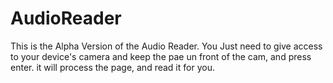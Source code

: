 # AudioReader
This is the Alpha Version of the Audio Reader.
You Just need to give access to your device's camera and keep the pae un front of the cam, and press enter.
it will process the page, and read it for you.
